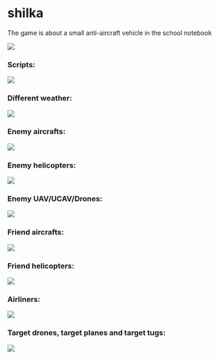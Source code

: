 # shilka
The game is about a small anti-aircraft vehicle in the school notebook

![](http://mig1023.ru/images/shilka/main.png)

### Scripts:

![](http://mig1023.ru/images/shilka/scripts.png)

### Different weather:

![](http://mig1023.ru/images/shilka/weather.png)

### Enemy aircrafts:

![](http://mig1023.ru/images/shilka/enemies_aircrafts.png)

### Enemy helicopters:

![](http://mig1023.ru/images/shilka/enemies_helicopters.png)

### Enemy UAV/UCAV/Drones:

![](http://mig1023.ru/images/shilka/enemies_UAV.png)

### Friend aircrafts:

![](http://mig1023.ru/images/shilka/friends_aircrafts.png)

### Friend helicopters:

![](http://mig1023.ru/images/shilka/friends_helicoters.png)

### Airliners:

![](http://mig1023.ru/images/shilka/airliners.png)

### Target drones, target planes and target tugs:

![](http://mig1023.ru/images/shilka/targets.png)
